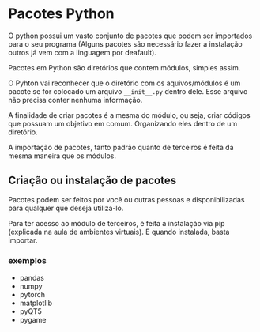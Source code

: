 # Pacotes Python

O python possui um vasto conjunto de pacotes que podem ser importados para o seu programa (Alguns pacotes são necessário fazer a instalação outros já vem com a linguagem por deafault). 

Pacotes em Python são diretórios que contem módulos, simples assim.

O Pyhton vai reconhecer que o diretório com os aquivos/módulos é um pacote se for colocado um arquivo ```__init__.py``` dentro dele. Esse arquivo não precisa conter nenhuma informação.

A finalidade de criar pacotes é a mesma do módulo, ou seja, criar códigos que possuam um objetivo em comum. Organizando eles dentro de um diretório.

A importação de pacotes, tanto padrão quanto de terceiros é feita da mesma maneira que os módulos.

## Criação ou instalação de pacotes

Pacotes podem ser feitos por você ou outras pessoas e disponibilizadas para qualquer que deseja utiliza-lo.

Para ter acesso ao módulo de terceiros, é feita a instalação via pip (explicada na aula de ambientes virtuais). E quando instalada, basta importar.

### exemplos

* pandas
* numpy
* pytorch
* matplotlib
* pyQT5
* pygame
